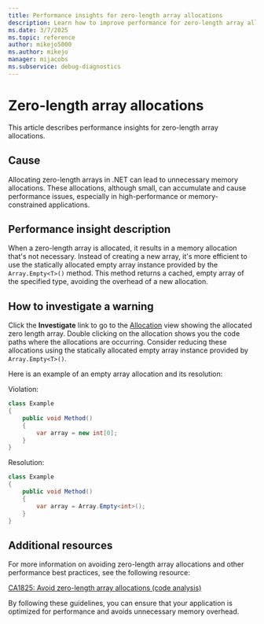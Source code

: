 ```yaml
---
title: Performance insights for zero-length array allocations
description: Learn how to improve performance for zero-length array allocations.
ms.date: 3/7/2025
ms.topic: reference
author: mikejo5000
ms.author: mikejo
manager: mijacobs
ms.subservice: debug-diagnostics
---
```


# Zero-length array allocations

This article describes performance insights for zero-length array allocations.

## Cause

Allocating zero-length arrays in .NET can lead to unnecessary memory allocations. These allocations, although small, can accumulate and cause performance issues, especially in high-performance or memory-constrained applications.

## Performance insight description

When a zero-length array is allocated, it results in a memory allocation that's not necessary. Instead of creating a new array, it's more efficient to use the statically allocated empty array instance provided by the `Array.Empty<T>()` method. This method returns a cached, empty array of the specified type, avoiding the overhead of a new allocation.

## How to investigate a warning

Click the **Investigate** link to go to the [Allocation](../profiling/dotnet-alloc-tool.md#allocation) view showing the allocated zero length array. Double clicking on the allocation shows you the code paths where the allocations are occurring. Consider reducing these allocations using the statically allocated empty array instance provided by `Array.Empty<T>()`.

Here is an example of an empty array allocation and its resolution:

Violation:

```csharp
class Example
{
    public void Method()
    {
        var array = new int[0];
    }
}
```

Resolution:

```csharp
class Example
{
    public void Method()
    {
        var array = Array.Empty<int>();
    }
}
```

## Additional resources

For more information on avoiding zero-length array allocations and other performance best practices, see the following resource:

[CA1825: Avoid zero-length array allocations (code analysis)](/dotnet/fundamentals/code-analysis/quality-rules/ca1825)
 
By following these guidelines, you can ensure that your application is optimized for performance and avoids unnecessary memory overhead.
